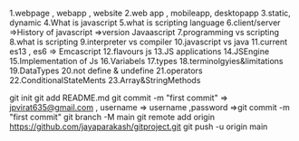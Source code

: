 1.webpage , webapp , website
2.web app , mobileapp, desktopapp
3.static, dynamic 
4.What is javascript
5.what is scripting language
6.client/server
=>History of javascript
=>version Javaascript
7.programming vs scripting
8.what is scripting
9.interpreter vs compiler
10.javascript vs java
11.current es13 , es6 => Emcascript
12.flavours js
13.JS applications
14.JSEngine
15.Implementation of Js
16.Variabels
17.types 
18.terminolgyies&limitations
19.DataTypes
20.not define & undefine
21.operators
22.ConditionalStateMents
23.Array&StringMethods


git init
git add README.md
git commit -m "first commit"
=> jpvirat635@gmail.com , username
=> username ,password
=>git commit -m "first commit"
git branch -M main
git remote add origin https://github.com/jayaparakash/gitproject.git
git push -u origin main


<!-- 
git 
   git commit
 
 staging area  
 
 gitHub
 -->